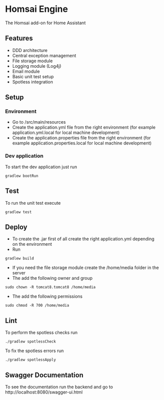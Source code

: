 # Homsai Engine

The Homsai add-on for Home Assistant

## Features

- DDD architecture
- Central exception management
- File storage module
- Logging module (Log4j)
- Email module
- Basic unit test setup
- Spotless integration

## Setup


### Environment

- Go to /src/main/resources
- Create the application.yml file from the right environment (for example application.yml.local for local machine development)
- Create the application.properties file from the right environment (for example application.properties.local for local machine development)

### Dev application

To start the dev application just run 
```
gradlew bootRun
```

## Test

To run the unit test execute
```
gradlew test
```

## Deploy

- To create the .jar first of all create the right application.yml depending on the environment
- Run
```
gradlew build
```
- If you need the file storage module create the /home/media folder in the server
- The add the following owner and group
```
sudo chown -R tomcat8.tomcat8 /home/media
```
- The add the following permissions
```
sudo chmod -R 700 /home/media
```

## Lint

To perform the spotless checks run

```
./gradlew spotlessCheck
```
To fix the spotless errors run 

```
./gradlew spotlessApply
```

## Swagger Documentation

To see the documentation run the backend and go to http://localhost:8080/swagger-ui.html